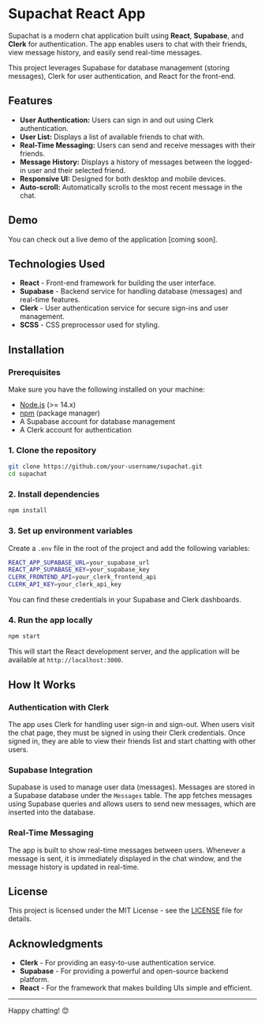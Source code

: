 # Supachat React App

Supachat is a modern chat application built using **React**, **Supabase**, and **Clerk** for authentication. The app enables users to chat with their friends, view message history, and easily send real-time messages.

This project leverages Supabase for database management (storing messages), Clerk for user authentication, and React for the front-end.

## Features

- **User Authentication:** Users can sign in and out using Clerk authentication.
- **User List:** Displays a list of available friends to chat with.
- **Real-Time Messaging:** Users can send and receive messages with their friends.
- **Message History:** Displays a history of messages between the logged-in user and their selected friend.
- **Responsive UI:** Designed for both desktop and mobile devices.
- **Auto-scroll:** Automatically scrolls to the most recent message in the chat.

## Demo

You can check out a live demo of the application [coming soon].

## Technologies Used

- **React** - Front-end framework for building the user interface.
- **Supabase** - Backend service for handling database (messages) and real-time features.
- **Clerk** - User authentication service for secure sign-ins and user management.
- **SCSS** - CSS preprocessor used for styling.

## Installation

### Prerequisites

Make sure you have the following installed on your machine:
- [Node.js](https://nodejs.org/) (>= 14.x)
- [npm](https://www.npmjs.com/) (package manager)
- A Supabase account for database management
- A Clerk account for authentication

### 1. Clone the repository

```bash
git clone https://github.com/your-username/supachat.git
cd supachat
```

### 2. Install dependencies

```bash
npm install
```

### 3. Set up environment variables

Create a `.env` file in the root of the project and add the following variables:

```bash
REACT_APP_SUPABASE_URL=your_supabase_url
REACT_APP_SUPABASE_KEY=your_supabase_key
CLERK_FRONTEND_API=your_clerk_frontend_api
CLERK_API_KEY=your_clerk_api_key
```

You can find these credentials in your Supabase and Clerk dashboards.

### 4. Run the app locally

```bash
npm start
```

This will start the React development server, and the application will be available at `http://localhost:3000`.

## How It Works

### Authentication with Clerk

The app uses Clerk for handling user sign-in and sign-out. When users visit the chat page, they must be signed in using their Clerk credentials. Once signed in, they are able to view their friends list and start chatting with other users.

### Supabase Integration

Supabase is used to manage user data (messages). Messages are stored in a Supabase database under the `Messages` table. The app fetches messages using Supabase queries and allows users to send new messages, which are inserted into the database.

### Real-Time Messaging

The app is built to show real-time messages between users. Whenever a message is sent, it is immediately displayed in the chat window, and the message history is updated in real-time.

## License

This project is licensed under the MIT License - see the [LICENSE](LICENSE) file for details.

## Acknowledgments

- **Clerk** - For providing an easy-to-use authentication service.
- **Supabase** - For providing a powerful and open-source backend platform.
- **React** - For the framework that makes building UIs simple and efficient.

---

Happy chatting! 😊
